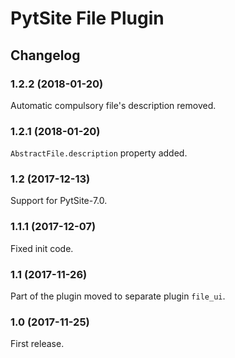 # PytSite File Plugin


## Changelog


### 1.2.2 (2018-01-20)

Automatic compulsory file's description removed.


### 1.2.1 (2018-01-20)

`AbstractFile.description` property added.


### 1.2 (2017-12-13)

Support for PytSite-7.0.


### 1.1.1 (2017-12-07)

Fixed init code.


### 1.1 (2017-11-26)

Part of the plugin moved to separate plugin `file_ui`.


### 1.0 (2017-11-25)

First release.
